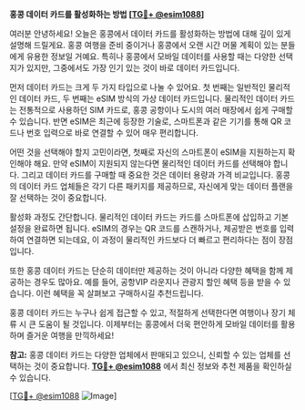 **홍콩 데이터 카드를 활성화하는 방법 [[TG💪+ @esim1088](https://t.me/s/esim1088)]**

여러분 안녕하세요! 오늘은 홍콩에서 데이터 카드를 활성화하는 방법에 대해 깊이 있게 설명해 드릴게요. 홍콩 여행을 준비 중이거나 홍콩에서 오랜 시간 머물 계획이 있는 분들에게 유용한 정보일 거예요. 특히나 홍콩에서 모바일 데이터를 사용할 때는 다양한 선택지가 있지만, 그중에서도 가장 인기 있는 것이 바로 데이터 카드입니다.

먼저 데이터 카드는 크게 두 가지 타입으로 나눌 수 있어요. 첫 번째는 일반적인 물리적인 데이터 카드, 두 번째는 eSIM 방식의 가상 데이터 카드입니다. 물리적인 데이터 카드는 전통적으로 사용하던 SIM 카드로, 홍콩 공항이나 도시의 여러 매장에서 쉽게 구매할 수 있습니다. 반면 eSIM은 최근에 등장한 기술로, 스마트폰과 같은 기기를 통해 QR 코드나 번호 입력으로 바로 연결할 수 있어 매우 편리합니다.

어떤 것을 선택해야 할지 고민이라면, 첫째로 자신의 스마트폰이 eSIM을 지원하는지 확인해야 해요. 만약 eSIM이 지원되지 않는다면 물리적인 데이터 카드를 선택해야 합니다. 그리고 데이터 카드를 구매할 때 중요한 것은 데이터 용량과 가격 비교입니다. 홍콩의 데이터 카드 업체들은 각기 다른 패키지를 제공하므로, 자신에게 맞는 데이터 플랜을 잘 선택하는 것이 중요합니다.

활성화 과정도 간단합니다. 물리적인 데이터 카드는 카드를 스마트폰에 삽입하고 기본 설정을 완료하면 됩니다. eSIM의 경우는 QR 코드를 스캔하거나, 제공받은 번호를 입력하여 연결하면 되는데요, 이 과정이 물리적인 카드보다 더 빠르고 편리하다는 점이 장점입니다.

또한 홍콩 데이터 카드는 단순히 데이터만 제공하는 것이 아니라 다양한 혜택을 함께 제공하는 경우도 많아요. 예를 들어, 공항VIP 라운지나 관광지 할인 혜택 등을 받을 수 있습니다. 이런 혜택을 꼭 살펴보고 구매하시길 추천드립니다.

홍콩 데이터 카드는 누구나 쉽게 접근할 수 있고, 적절하게 선택한다면 여행이나 장기 체류 시 큰 도움이 될 것입니다. 이제부터는 홍콩에서 더욱 편안하게 모바일 데이터를 활용하며 즐거운 여행을 만끽하세요!

**참고:** 홍콩 데이터 카드는 다양한 업체에서 판매되고 있으니, 신뢰할 수 있는 업체를 선택하는 것이 중요합니다. **[TG💪+ @esim1088](https://t.me/s/esim1088)** 에서 최신 정보와 추천 제품을 확인하실 수 있습니다.

[[TG💪+ @esim1088](https://t.me/s/esim1088) ![Image](https://i.postimg.cc/Y0z9fWf4/image.png)]